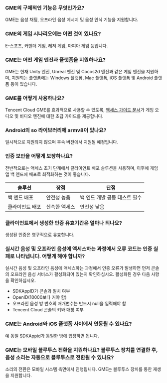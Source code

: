 ### GME의 구체적인 기능은 무엇인가요?
GME는 음성 채팅, 오프라인 음성 메시지 및 음성 인식 기능을 지원합니다.


### GME의 게임 시나리오에는 어떤 것이 있나요?
E-스포츠, 커맨더 게임, 레저 게임, 마피아 게임 등입니다.


### GME는 어떤 게임 엔진과 플랫폼을 지원하나요?
GME는 현재 Unity 엔진, Unreal 엔진 및 Cocos2d 엔진과 같은 게임 엔진을 지원하며, 지원되는 플랫폼에는 Windows 플랫폼, Mac 플랫폼, iOS 플랫폼 및 Android 플랫폼 등이 있습니다.


### GME를 어떻게 사용하나요?
Tencent Cloud GME를 효과적으로 사용할 수 있도록, [액세스 가이드 문서](https://cloud.tencent.com/document/product/607/10782)가 게임 오디오 및 비디오 엔진에 대한 초급 가이드를 제공합니다.


### Android의 so 라이브러리에 armv8이 있나요?
일시적으로 지원되지 않으며 후속 버전에서 지원될 예정입니다.


### 인증 보안을 어떻게 보장하나요?
전반적으로는 액세스 초기 단계에서 클라이언트 배포 솔루션을 사용하며, 이후에 게임 앱 백 엔드에 배포로 최적화하는 것이 좋습니다.

| 솔루션       | 장점     | 단점             |
| ---------- | -------- | ---------------- |
| 백 엔드 배포   | 안전성 높음 | 백 엔드 개발 공동 테스트 필수 |
| 클라이언트 배포 | 신속한 액세스 | 안전성 낮음         |


### 클라이언트에서 생성한 인증 유효기간은 얼마나 되나요?
생성된 인증은 영구적으로 유효합니다.

###  실시간 음성 및 오프라인 음성에 액세스하는 과정에서 오류 코드는 인증 실패로 나타냅니다. 어떻게 해야 합니까?
실시간 음성 및 오프라인 음성에 액세스하는 과정에서 인증 오류가 발생하면 먼저 콘솔의 오프라인 음성 서비스가 활성화되어 있는지 확인하십시오. 활성화된 경우 다음 사항을 확인하십시오.
- SDKAppID가 콘솔과 일치 여부
- OpenID(10000보다 커야 함)
- 오프라인 음성 방 번호의 매개변수는 반드시 null을 입력해야 함
- Tencent Cloud 콘솔의 키와 매칭 여부

### GME는 Android와 iOS 플랫폼 사이에서 연동될 수 있나요?
예 동일 SDKAppid가 동일한 방에 입장하면 됩니다.


### GME는 모바일 블루투스 전환을 지원하나요? 블루투스 장치를 연결한 후, 음성 소리는 자동으로 블루투스로 전환될 수 있나요?
소리의 전환은 모바일 시스템 측면에서 진행됩니다. GME는 블루투스 장치를 통한 재생을 지원합니다.

